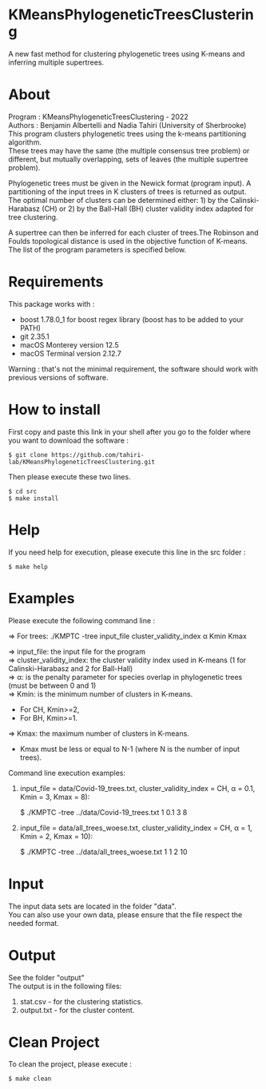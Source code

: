 # KMeansPhylogeneticTreesClustering
A new fast method for clustering phylogenetic trees using K-means and inferring multiple supertrees.

# About
Program   : KMeansPhylogeneticTreesClustering - 2022  
Authors   : Benjamin Albertelli and Nadia Tahiri (University of Sherbrooke)  
This program clusters phylogenetic trees using the k-means partitioning algorithm.  
These trees may have the same (the multiple consensus tree problem) or different, but mutually overlapping, sets of leaves (the multiple supertree problem).
    
Phylogenetic trees must be given in the Newick format (program input). A partitioning of the input trees in K clusters of trees is returned as output. 
The optimal number of clusters can be determined either:
     1) by the Calinski-Harabasz (CH) or 
     2) by the Ball-Hall (BH) cluster validity index adapted for tree clustering.

A supertree can then be inferred for each cluster of trees.The Robinson and Foulds topological distance is used in the objective function of K-means.
The list of the program parameters is specified below.

# Requirements
This package works with : 

- boost 1.78.0_1 for boost regex library (boost has to be added to your PATH)
- git 2.35.1
- macOS Monterey version 12.5
- macOS Terminal version 2.12.7

Warning : that's not the minimal requirement, the software should work with previous versions of software.

# How to install
First copy and paste this link in your shell after you go to the folder where you want to download the software :

    $ git clone https://github.com/tahiri-lab/KMeansPhylogeneticTreesClustering.git

Then please execute these two lines.

    $ cd src
    $ make install


# Help
If you need help for execution, please execute this line in the src folder :

    $ make help

# Examples

Please execute the following command line :  

=> For trees: ./KMPTC -tree input_file cluster_validity_index α Kmin Kmax

=> input_file: the input file for the program  
=> cluster_validity_index: the cluster validity index used in K-means (1 for Calinski-Harabasz and 2 for Ball-Hall)  
=> α: is the penalty parameter for species overlap in phylogenetic trees (must be between 0 and 1)  
=> Kmin: is the minimum number of clusters in K-means.  
- For CH, Kmin>=2,  
- For BH, Kmin>=1.   
  
=> Kmax: the maximum number of clusters in K-means.  
- Kmax must be less or equal to N-1 (where N is the number of input trees).

Command line execution examples:

1) input_file = data/Covid-19_trees.txt, cluster_validity_index = CH, α = 0.1, Kmin = 3, Kmax = 8):

    $ ./KMPTC -tree ../data/Covid-19_trees.txt 1 0.1 3 8
        
2) input_file = data/all_trees_woese.txt, cluster_validity_index = CH, α = 1, Kmin = 2, Kmax = 10):

    $ ./KMPTC -tree ../data/all_trees_woese.txt 1 1 2 10

# Input
The input data sets are located in the folder "data".  
You can also use your own data, please ensure that the file respect the needed format.

# Output
See the folder "output"  
The output is in the following files:  
1) stat.csv - for the clustering statistics.  
2) output.txt - for the cluster content.

# Clean Project

To clean the project, please execute :

    $ make clean
